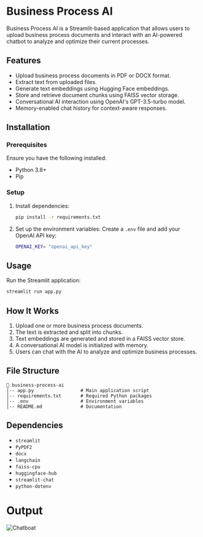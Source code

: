 # Business Process AI

Business Process AI is a Streamlit-based application that allows users to upload business process documents and interact with an AI-powered chatbot to analyze and optimize their current processes.

## Features
- Upload business process documents in PDF or DOCX format.
- Extract text from uploaded files.
- Generate text embeddings using Hugging Face embeddings.
- Store and retrieve document chunks using FAISS vector storage.
- Conversational AI interaction using OpenAI's GPT-3.5-turbo model.
- Memory-enabled chat history for context-aware responses.

## Installation

### Prerequisites
Ensure you have the following installed:
- Python 3.8+
- Pip

### Setup

1. Install dependencies:
   ```sh
   pip install -r requirements.txt
   ```
2. Set up the environment variables:
   Create a `.env` file and add your OpenAI API key:
   ```sh
   OPENAI_KEY= "openai_api_key" 
   ```

## Usage
Run the Streamlit application:
```sh
streamlit run app.py
```

## How It Works
1. Upload one or more business process documents.
2. The text is extracted and split into chunks.
3. Text embeddings are generated and stored in a FAISS vector store.
4. A conversational AI model is initialized with memory.
5. Users can chat with the AI to analyze and optimize business processes.

## File Structure
```
📂 business-process-ai
│-- app.py                 # Main application script
│-- requirements.txt       # Required Python packages
│-- .env                   # Environment variables
│-- README.md              # Documentation
```

## Dependencies
- `streamlit`
- `PyPDF2`
- `docx`
- `langchain`
- `faiss-cpu`
- `huggingface-hub`
- `streamlit-chat`
- `python-dotenv`

# Output
 ![Chatboat](https://github.com/user-attachments/assets/2be18b28-2df0-4262-bd66-20b4d9e6b405)


